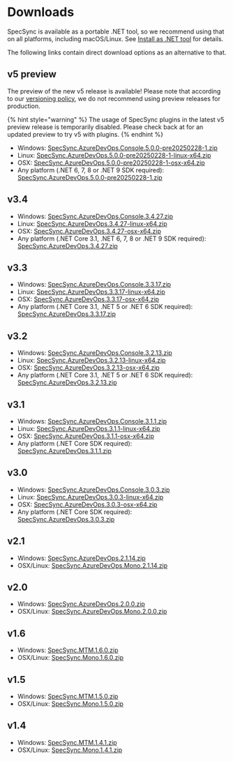 # Downloads

SpecSync is available as a portable .NET tool, so we recommend using that on all platforms, including macOS/Linux. See [Install as .NET tool](installation/dotnet-core-tool.md) for details.

The following links contain direct download options as an alternative to that.

## v5 preview

The preview of the new v5 release is available! Please note that according to our [versioning policy](roadmap.md#release-model), we do not recommend using preview releases for production.

{% hint style="warning" %}
The usage of SpecSync plugins in the latest v5 preview release is temporarily disabled. Please check back at for an updated preview to try v5 with plugins.
{% endhint %}

* Windows: [SpecSync.AzureDevOps.Console.5.0.0-pre20250228-1.zip](https://www.specsolutions.eu/media/specsync/SpecSync.AzureDevOps.Console.5.0.0-pre20250228-1.zip)
* Linux: [SpecSync.AzureDevOps.5.0.0-pre20250228-1-linux-x64.zip](https://www.specsolutions.eu/media/specsync/SpecSync.AzureDevOps.5.0.0-pre20250228-1-linux-x64.zip)
* OSX: [SpecSync.AzureDevOps.5.0.0-pre20250228-1-osx-x64.zip](https://www.specsolutions.eu/media/specsync/SpecSync.AzureDevOps.5.0.0-pre20250228-1-osx-x64.zip)
* Any platform (.NET 6, 7, 8 or .NET 9 SDK required): [SpecSync.AzureDevOps.5.0.0-pre20250228-1.zip](https://www.specsolutions.eu/media/specsync/SpecSync.AzureDevOps.5.0.0-pre20250228-1.zip)

## v3.4

* Windows: [SpecSync.AzureDevOps.Console.3.4.27.zip](https://www.specsolutions.eu/media/specsync/SpecSync.AzureDevOps.Console.3.4.27.zip)
* Linux: [SpecSync.AzureDevOps.3.4.27-linux-x64.zip](https://www.specsolutions.eu/media/specsync/SpecSync.AzureDevOps.3.4.27-linux-x64.zip)
* OSX: [SpecSync.AzureDevOps.3.4.27-osx-x64.zip](https://www.specsolutions.eu/media/specsync/SpecSync.AzureDevOps.3.4.27-osx-x64.zip)
* Any platform (.NET Core 3.1, .NET 6, 7, 8 or .NET 9 SDK required): [SpecSync.AzureDevOps.3.4.27.zip](https://www.specsolutions.eu/media/specsync/SpecSync.AzureDevOps.3.4.27.zip)

## v3.3

* Windows: [SpecSync.AzureDevOps.Console.3.3.17.zip](https://www.specsolutions.eu/media/specsync/SpecSync.AzureDevOps.Console.3.3.17.zip)
* Linux: [SpecSync.AzureDevOps.3.3.17-linux-x64.zip](https://www.specsolutions.eu/media/specsync/SpecSync.AzureDevOps.3.3.17-linux-x64.zip)
* OSX: [SpecSync.AzureDevOps.3.3.17-osx-x64.zip](https://www.specsolutions.eu/media/specsync/SpecSync.AzureDevOps.3.3.17-osx-x64.zip)
* Any platform (.NET Core 3.1, .NET 5 or .NET 6 SDK required): [SpecSync.AzureDevOps.3.3.17.zip](https://www.specsolutions.eu/media/specsync/SpecSync.AzureDevOps.3.3.17.zip)

## v3.2

* Windows: [SpecSync.AzureDevOps.Console.3.2.13.zip](https://www.specsolutions.eu/media/specsync/SpecSync.AzureDevOps.Console.3.2.13.zip)
* Linux: [SpecSync.AzureDevOps.3.2.13-linux-x64.zip](https://www.specsolutions.eu/media/specsync/SpecSync.AzureDevOps.3.2.13-linux-x64.zip)
* OSX: [SpecSync.AzureDevOps.3.2.13-osx-x64.zip](https://www.specsolutions.eu/media/specsync/SpecSync.AzureDevOps.3.2.13-osx-x64.zip)
* Any platform (.NET Core 3.1, .NET 5 or .NET 6 SDK required): [SpecSync.AzureDevOps.3.2.13.zip](https://www.specsolutions.eu/media/specsync/SpecSync.AzureDevOps.3.2.13.zip)

## v3.1

* Windows: [SpecSync.AzureDevOps.Console.3.1.1.zip](https://www.specsolutions.eu/media/specsync/SpecSync.AzureDevOps.Console.3.1.1.zip)
* Linux: [SpecSync.AzureDevOps.3.1.1-linux-x64.zip](https://www.specsolutions.eu/media/specsync/SpecSync.AzureDevOps.3.1.1-linux-x64.zip)
* OSX: [SpecSync.AzureDevOps.3.1.1-osx-x64.zip](https://www.specsolutions.eu/media/specsync/SpecSync.AzureDevOps.3.1.1-osx-x64.zip)
* Any platform (.NET Core SDK required): [SpecSync.AzureDevOps.3.1.1.zip](https://www.specsolutions.eu/media/specsync/SpecSync.AzureDevOps.3.1.1.zip)

## v3.0

* Windows: [SpecSync.AzureDevOps.Console.3.0.3.zip](https://www.specsolutions.eu/media/specsync/SpecSync.AzureDevOps.Console.3.0.3.zip)
* Linux: [SpecSync.AzureDevOps.3.0.3-linux-x64.zip](https://www.specsolutions.eu/media/specsync/SpecSync.AzureDevOps.3.0.3-linux-x64.zip)
* OSX: [SpecSync.AzureDevOps.3.0.3-osx-x64.zip](https://www.specsolutions.eu/media/specsync/SpecSync.AzureDevOps.3.0.3-osx-x64.zip)
* Any platform (.NET Core SDK required): [SpecSync.AzureDevOps.3.0.3.zip](https://www.specsolutions.eu/media/specsync/SpecSync.AzureDevOps.3.0.3.zip)

## v2.1

* Windows: [SpecSync.AzureDevOps.2.1.14.zip](https://www.specsolutions.eu/media/specsync/SpecSync.AzureDevOps.2.1.14.zip)
* OSX/Linux: [SpecSync.AzureDevOps.Mono.2.1.14.zip](https://www.specsolutions.eu/media/specsync/SpecSync.AzureDevOps.Mono.2.1.14.zip)

## v2.0

* Windows: [SpecSync.AzureDevOps.2.0.0.zip](https://www.specsolutions.eu/media/specsync/SpecSync.AzureDevOps.2.0.0.zip)
* OSX/Linux: [SpecSync.AzureDevOps.Mono.2.0.0.zip](https://www.specsolutions.eu/media/specsync/SpecSync.AzureDevOps.Mono.2.0.0.zip)

## v1.6

* Windows: [SpecSync.MTM.1.6.0.zip](https://www.specsolutions.eu/media/specsync/SpecSync.MTM.1.6.0.zip)
* OSX/Linux: [SpecSync.Mono.1.6.0.zip](https://www.specsolutions.eu/media/specsync/SpecSync.Mono.1.6.0.zip)

## v1.5

* Windows: [SpecSync.MTM.1.5.0.zip](https://www.specsolutions.eu/media/specsync/SpecSync.MTM.1.5.0.zip)
* OSX/Linux: [SpecSync.Mono.1.5.0.zip](https://www.specsolutions.eu/media/specsync/SpecSync.Mono.1.5.0.zip)

## v1.4

* Windows: [SpecSync.MTM.1.4.1.zip](https://www.specsolutions.eu/media/specsync/SpecSync.MTM.1.4.1.zip)
* OSX/Linux: [SpecSync.Mono.1.4.1.zip](https://www.specsolutions.eu/media/specsync/SpecSync.Mono.1.4.1.zip)


